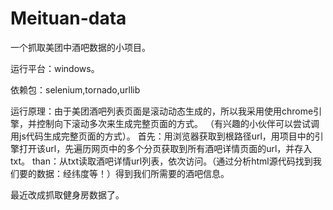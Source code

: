 # Meituan-data
一个抓取美团中酒吧数据的小项目。

运行平台：windows。

依赖包：selenium,tornado,urllib

运行原理：由于美团酒吧列表页面是滚动动态生成的，所以我采用使用chrome引擎，并控制向下滚动多次来生成完整页面的方式。
        （有兴趣的小伙伴可以尝试调用js代码生成完整页面的方式）。
        首先：用浏览器获取到根路径url，用项目中的引擎打开该url，先遍历网页中的多个分页获取到所有酒吧详情页面的url，并存入txt。
        than：从txt读取酒吧详情url列表，依次访问。（通过分析html源代码找到我们要的数据：经纬度等！）得到我们所需要的酒吧信息。
      
最近改成抓取健身房数据了。
